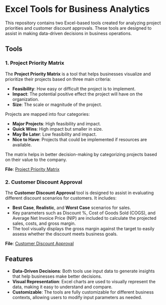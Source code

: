# Excel Tools for Business Analytics

This repository contains two Excel-based tools created for analyzing project priorities and customer discount approvals. These tools are designed to assist in making data-driven decisions in business operations.

## Tools

### 1. Project Priority Matrix
The **Project Priority Matrix** is a tool that helps businesses visualize and prioritize their projects based on three main criteria:
- **Feasibility**: How easy or difficult the project is to implement.
- **Impact**: The potential positive effect the project will have on the organization.
- **Size**: The scale or magnitude of the project.

Projects are mapped into four categories:
- **Major Projects**: High feasibility and impact.
- **Quick Wins**: High impact but smaller in size.
- **May Be Later**: Low feasibility and impact.
- **Nice to Have**: Projects that could be implemented if resources are available.

The matrix helps in better decision-making by categorizing projects based on their value to the company.

**File**: [Project Priority Matrix]()

### 2. Customer Discount Approval
The **Customer Discount Approval** tool is designed to assist in evaluating different discount scenarios for customers. It includes:
- **Best Case**, **Realistic**, and **Worst Case** scenarios for sales.
- Key parameters such as Discount %, Cost of Goods Sold (COGS), and Average Net Invoice Price (NIP) are included to calculate the projected sales, costs, and gross margin.
- The tool visually displays the gross margin against the target to easily assess whether the discount meets business goals.

**File**: [Customer Discount Approval]()

## Features
- **Data-Driven Decisions**: Both tools use input data to generate insights that help businesses make better decisions.
- **Visual Representation**: Excel charts are used to visually represent the data, making it easy to understand and compare.
- **Customizable**: The tools are fully customizable for different business contexts, allowing users to modify input parameters as needed.

